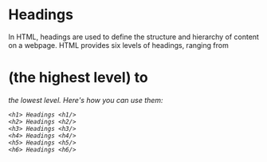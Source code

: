 # Headings

In HTML, headings are used to define the structure and hierarchy of content on a webpage. HTML provides six levels of headings, ranging from <h1> (the highest level) to <h6> the lowest level. Here's how you can use them:

```
<h1> Headings <h1/>
<h2> Headings <h2/>
<h3> Headings <h3/>
<h4> Headings <h4/>
<h5> Headings <h5/>
<h6> Headings <h6/>

```